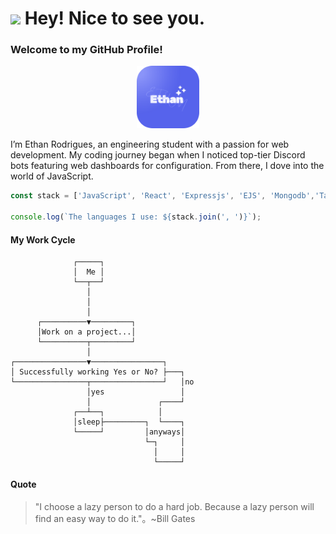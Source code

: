 <h1><img src="https://emojis.slackmojis.com/emojis/images/1531849430/4246/blob-sunglasses.gif?1531849430" width="30"/> Hey! Nice to see you.</h1>
<h3>Welcome to my GitHub Profile! </h3>
<p align="center">
  <a href="https://www.ethan.blingo.tech/">
    <img width="100" src="https://raw.githubusercontent.com/EthanRodrigues001/EthanRodrigues001/main/logo.png" alt="logo" />
  </a>
</p>
<p>I’m Ethan Rodrigues, an engineering student with a passion for web development. My coding journey began when I noticed top-tier Discord bots featuring web dashboards for configuration. From there, I dove into the world of JavaScript.</p>

```javascript
const stack = ['JavaScript', 'React', 'Expressjs', 'EJS', 'Mongodb','Tailwindcss', 'Css', 'Html-5', 'C', 'C++'];

console.log(`The languages I use: ${stack.join(', ')}`);
```

<h4>My Work Cycle</h4>

```
              ┌─────┐                    
              │  Me │                    
              └──┬──┘                    
                 │                       
                 │                       
                 │                       
      ┌──────────▼─────────┐             
      │Work on a project...│             
      └──────────┬─────────┘             
                 │                       
┌────────────────▼────────────────┐      
│ Successfully working Yes or No? ├───┐  
└────────────────┬────────────────┘   │no
                 │yes                 │  
                 │               ┌────┘  
              ┌──┴──┐            │       
              │sleep├─────────┐  └────┐  
              └─────┘         │anyways│  
                              └─┐     │  
                                │     │  
                                └─────┘  
```

<h4>Quote</h4>

> "I choose a lazy person to do a hard job. Because a lazy person will find an easy way to do it."。~Bill Gates


